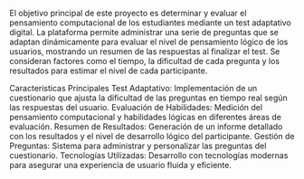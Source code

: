 El objetivo principal de este proyecto es determinar y evaluar el pensamiento computacional de los estudiantes mediante un test adaptativo digital. La plataforma permite administrar una serie de preguntas que se adaptan dinámicamente para evaluar el nivel de pensamiento lógico de los usuarios, mostrando un resumen de las respuestas al finalizar el test. Se consideran factores como el tiempo, la dificultad de cada pregunta y los resultados para estimar el nivel de cada participante.

Características Principales
Test Adaptativo: Implementación de un cuestionario que ajusta la dificultad de las preguntas en tiempo real según las respuestas del usuario.
Evaluación de Habilidades: Medición del pensamiento computacional y habilidades lógicas en diferentes áreas de evaluación.
Resumen de Resultados: Generación de un informe detallado con los resultados y el nivel de desarrollo lógico del participante.
Gestión de Preguntas: Sistema para administrar y personalizar las preguntas del cuestionario.
Tecnologías Utilizadas: Desarrollo con tecnologías modernas para asegurar una experiencia de usuario fluida y eficiente.
